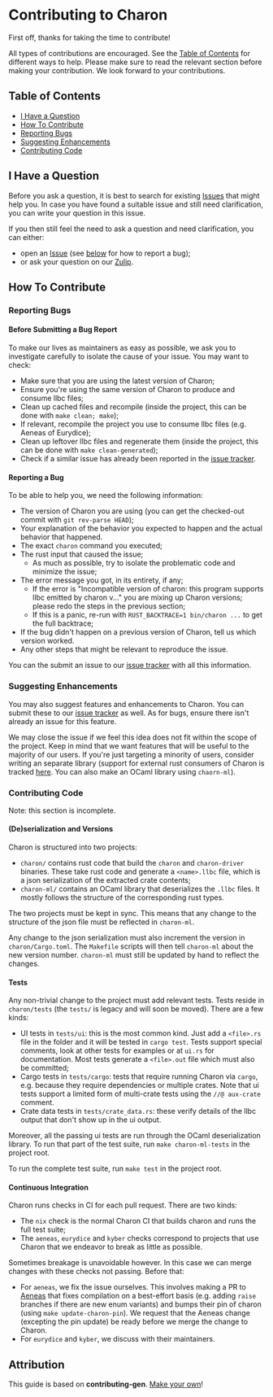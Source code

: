# Contributing to Charon

First off, thanks for taking the time to contribute!

All types of contributions are encouraged. See the [Table of Contents](#table-of-contents) for different ways to help. Please make sure to read the relevant section before making your contribution. We look forward to your contributions.

## Table of Contents

- [I Have a Question](#i-have-a-question)
- [How To Contribute](#how-to-contribute)
- [Reporting Bugs](#reporting-bugs)
- [Suggesting Enhancements](#suggesting-enhancements)
- [Contributing Code](#contributing-code)


## I Have a Question

<!--
> If you want to ask a question, we assume that you have read the available [Documentation]().
-->

Before you ask a question, it is best to search for existing [Issues](https://github.com/AeneasVerif/charon/issues) that might help you. In case you have found a suitable issue and still need clarification, you can write your question in this issue.

If you then still feel the need to ask a question and need clarification, you can either:
- open an [Issue](https://github.com/AeneasVerif/charon/issues/new) (see [below](#reporting-bugs) for how to report a bug);
- or ask your question on our [Zulip](https://aeneas-verif.zulipchat.com/).

## How To Contribute

### Reporting Bugs

#### Before Submitting a Bug Report

To make our lives as maintainers as easy as possible, we ask you to investigate carefully to isolate the cause of your issue. You may want to check:

- Make sure that you are using the latest version of Charon;
- Ensure you're using the same version of Charon to produce and consume llbc files;
- Clean up cached files and recompile (inside the project, this can be done with `make clean; make`);
- If relevant, recompile the project you use to consume llbc files (e.g. Aeneas of Eurydice);
- Clean up leftover llbc files and regenerate them (inside the project, this can be done with `make clean-generated`);
- Check if a similar issue has already been reported in the [issue tracker][].

#### Reporting a Bug

To be able to help you, we need the following information:

- The version of Charon you are using (you can get the checked-out commit with `git rev-parse HEAD`);
- Your explanation of the behavior you expected to happen and the actual behavior that happened.
- The exact `charon` command you executed;
- The rust input that caused the issue;
   - As much as possible, try to isolate the problematic code and minimize the issue;
- The error message you got, in its entirety, if any;
   - If the error is "Incompatible version of charon: this program supports llbc emitted by charon v..." you are mixing up Charon versions; please redo the steps in the previous section;
   - If this is a panic, re-run with `RUST_BACKTRACE=1 bin/charon ...` to get the full backtrace;
- If the bug didn't happen on a previous version of Charon, tell us which version worked.
- Any other steps that might be relevant to reproduce the issue.

You can the submit an issue to our [issue tracker][] with all this information.

### Suggesting Enhancements

You may also suggest features and enhancements to Charon. You can submit these to our [issue tracker][] as well. As for bugs, ensure there isn't already an issue for this feature.

We may close the issue if we feel this idea does not fit within the scope of the project. Keep in mind that we want features that will be useful to the majority of our users. If you're just targeting a minority of users, consider writing an separate library (support for external rust consumers of Charon is tracked [here](https://github.com/AeneasVerif/charon/issues/178). You can also make an OCaml library using `chaorn-ml`).

### Contributing Code

Note: this section is incomplete.

#### (De)serialization and Versions

Charon is structured into two projects:

- `charon/` contains rust code that build the `charon` and `charon-driver` binaries. These take rust code and generate a `<name>.llbc` file, which is a json serialization of the extracted crate contents;
- `charon-ml/` contains an OCaml library that deserializes the `.llbc` files. It mostly follows the structure of the corresponding rust types.

The two projects must be kept in sync. This means that any change to the structure of the json file must be reflected in `charon-ml`.

Any change to the json serialization must also increment the version in `charon/Cargo.toml`. The `Makefile` scripts will then tell `charon-ml` about the new version number. `charon-ml` must still be updated by hand to reflect the changes.

#### Tests

Any non-trivial change to the project must add relevant tests. Tests reside in `charon/tests` (the `tests/` is legacy and will soon be moved). There are a few kinds:
- UI tests in `tests/ui`: this is the most common kind. Just add a `<file>.rs` file in the folder and it will be tested in `cargo test`. Tests support special comments, look at other tests for examples or at `ui.rs` for documentation. Most tests generate a `<file>.out` file which must also be committed;
- Cargo tests in `tests/cargo`: tests that require running Charon via `cargo`, e.g. because they require dependencies or multiple crates. Note that ui tests support a limited form of multi-crate tests using the `//@ aux-crate` comment.
- Crate data tests in `tests/crate_data.rs`: these verify details of the llbc output that don't show up in the ui output.

Moreover, all the passing ui tests are run through the OCaml deserialization library. To run that part of the test suite, run `make charon-ml-tests` in the project root.

To run the complete test suite, run `make test` in the project root.

#### Continuous Integration

Charon runs checks in CI for each pull request. There are two kinds:
- The `nix` check is the normal Charon CI that builds charon and runs the full test suite;
- The `aeneas`, `eurydice` and `kyber` checks correspond to projects that use Charon that we endeavor to break as little as possible.

Sometimes breakage is unavoidable however. In this case we can merge changes with these checks not passing. Before that:
- For `aeneas`, we fix the issue ourselves. This involves making a PR to [Aeneas][] that fixes compilation on a best-effort basis (e.g. adding `raise` branches if there are new enum variants) and bumps their pin of charon (using `make update-charon-pin`). We request that the Aeneas change (excepting the pin update) be ready before we merge the change to Charon.
- For `eurydice` and `kyber`, we discuss with their maintainers.

## Attribution

This guide is based on **contributing-gen**. [Make your own](https://github.com/bttger/contributing-gen)!

[issue tracker]: https://github.com/AeneasVerif/charon/issues
[Aeneas]: https://github.com/AeneasVerif/aeneas
